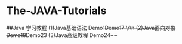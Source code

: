 # The-JAVA-Tutorials

##Java 学习教程
(1)Java基础语法 Demo1~~Demo17 \r\n
(2)Java面向对象 Demo18~~Demo23
(3)Java高级教程 Demo24~~
